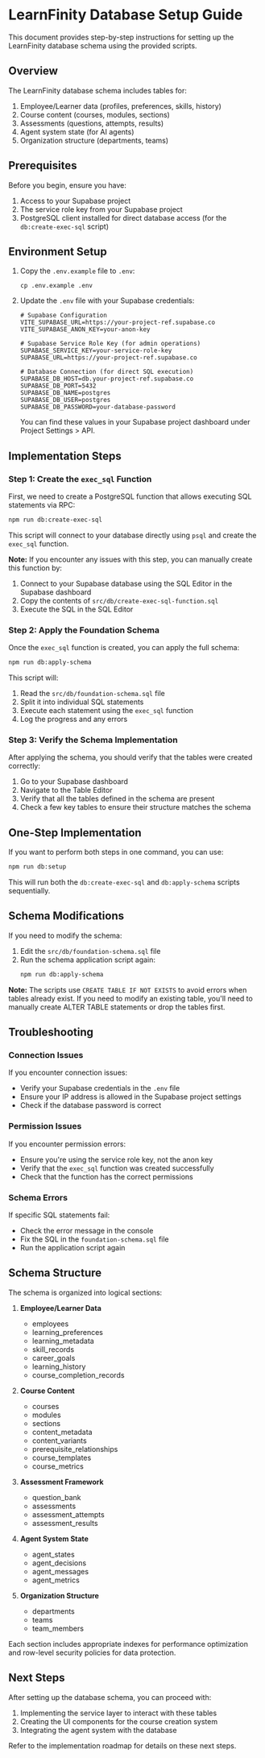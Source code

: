 # LearnFinity Database Setup Guide

This document provides step-by-step instructions for setting up the LearnFinity database schema using the provided scripts.

## Overview

The LearnFinity database schema includes tables for:

1. Employee/Learner data (profiles, preferences, skills, history)
2. Course content (courses, modules, sections)
3. Assessments (questions, attempts, results)
4. Agent system state (for AI agents)
5. Organization structure (departments, teams)

## Prerequisites

Before you begin, ensure you have:

1. Access to your Supabase project
2. The service role key from your Supabase project
3. PostgreSQL client installed for direct database access (for the `db:create-exec-sql` script)

## Environment Setup

1. Copy the `.env.example` file to `.env`:
   ```
   cp .env.example .env
   ```

2. Update the `.env` file with your Supabase credentials:
   ```
   # Supabase Configuration
   VITE_SUPABASE_URL=https://your-project-ref.supabase.co
   VITE_SUPABASE_ANON_KEY=your-anon-key
   
   # Supabase Service Role Key (for admin operations)
   SUPABASE_SERVICE_KEY=your-service-role-key
   SUPABASE_URL=https://your-project-ref.supabase.co
   
   # Database Connection (for direct SQL execution)
   SUPABASE_DB_HOST=db.your-project-ref.supabase.co
   SUPABASE_DB_PORT=5432
   SUPABASE_DB_NAME=postgres
   SUPABASE_DB_USER=postgres
   SUPABASE_DB_PASSWORD=your-database-password
   ```

   You can find these values in your Supabase project dashboard under Project Settings > API.

## Implementation Steps

### Step 1: Create the `exec_sql` Function

First, we need to create a PostgreSQL function that allows executing SQL statements via RPC:

```bash
npm run db:create-exec-sql
```

This script will connect to your database directly using `psql` and create the `exec_sql` function.

**Note:** If you encounter any issues with this step, you can manually create this function by:
1. Connect to your Supabase database using the SQL Editor in the Supabase dashboard
2. Copy the contents of `src/db/create-exec-sql-function.sql`
3. Execute the SQL in the SQL Editor

### Step 2: Apply the Foundation Schema

Once the `exec_sql` function is created, you can apply the full schema:

```bash
npm run db:apply-schema
```

This script will:
1. Read the `src/db/foundation-schema.sql` file
2. Split it into individual SQL statements
3. Execute each statement using the `exec_sql` function
4. Log the progress and any errors

### Step 3: Verify the Schema Implementation

After applying the schema, you should verify that the tables were created correctly:

1. Go to your Supabase dashboard
2. Navigate to the Table Editor
3. Verify that all the tables defined in the schema are present
4. Check a few key tables to ensure their structure matches the schema

## One-Step Implementation

If you want to perform both steps in one command, you can use:

```bash
npm run db:setup
```

This will run both the `db:create-exec-sql` and `db:apply-schema` scripts sequentially.

## Schema Modifications

If you need to modify the schema:

1. Edit the `src/db/foundation-schema.sql` file
2. Run the schema application script again:
   ```bash
   npm run db:apply-schema
   ```

**Note:** The scripts use `CREATE TABLE IF NOT EXISTS` to avoid errors when tables already exist. If you need to modify an existing table, you'll need to manually create ALTER TABLE statements or drop the tables first.

## Troubleshooting

### Connection Issues

If you encounter connection issues:
- Verify your Supabase credentials in the `.env` file
- Ensure your IP address is allowed in the Supabase project settings
- Check if the database password is correct

### Permission Issues

If you encounter permission errors:
- Ensure you're using the service role key, not the anon key
- Verify that the `exec_sql` function was created successfully
- Check that the function has the correct permissions

### Schema Errors

If specific SQL statements fail:
- Check the error message in the console
- Fix the SQL in the `foundation-schema.sql` file
- Run the application script again

## Schema Structure

The schema is organized into logical sections:

1. **Employee/Learner Data**
   - employees
   - learning_preferences
   - learning_metadata
   - skill_records
   - career_goals
   - learning_history
   - course_completion_records

2. **Course Content**
   - courses
   - modules
   - sections
   - content_metadata
   - content_variants
   - prerequisite_relationships
   - course_templates
   - course_metrics

3. **Assessment Framework**
   - question_bank
   - assessments
   - assessment_attempts
   - assessment_results

4. **Agent System State**
   - agent_states
   - agent_decisions
   - agent_messages
   - agent_metrics

5. **Organization Structure**
   - departments
   - teams
   - team_members

Each section includes appropriate indexes for performance optimization and row-level security policies for data protection.

## Next Steps

After setting up the database schema, you can proceed with:

1. Implementing the service layer to interact with these tables
2. Creating the UI components for the course creation system
3. Integrating the agent system with the database

Refer to the implementation roadmap for details on these next steps.
